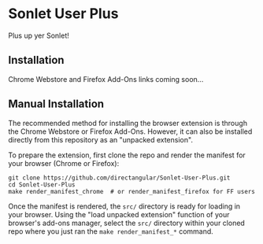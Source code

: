 # Sonlet User Plus

Plus up yer Sonlet!

## Installation

Chrome Webstore and Firefox Add-Ons links coming soon...

## Manual Installation

The recommended method for installing the browser extension is through the
Chrome Webstore or Firefox Add-Ons. However, it can also be installed
directly from this repository as an "unpacked extension".

To prepare the extension, first clone the repo and render the manifest for
your browser (Chrome or Firefox):

```
git clone https://github.com/directangular/Sonlet-User-Plus.git
cd Sonlet-User-Plus
make render_manifest_chrome  # or render_manifest_firefox for FF users
```

Once the manifest is rendered, the `src/` directory is ready for loading in
your browser. Using the "load unpacked extension" function of your
browser's add-ons manager, select the `src/` directory within your cloned
repo where you just ran the `make render_manifest_*` command.
